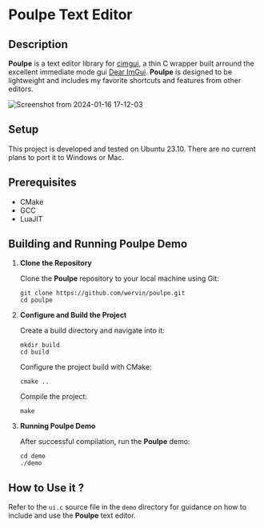 # Poulpe Text Editor

## Description

**Poulpe** is a text editor library for [cimgui](https://github.com/cimgui/cimgui), a thin C wrapper built arround the excellent immediate mode gui [Dear ImGui](https://github.com/ocornut/imgui). **Poulpe** is designed to be lightweight and includes my favorite shortcuts and features from other editors.

![Screenshot from 2024-01-16 17-12-03](https://github.com/wervin/poulpe/assets/29201790/bc561149-bd15-4c6a-bdca-1d6c3da09d4c)

## Setup
This project is developed and tested on Ubuntu 23.10. There are no current plans to port it to Windows or Mac.

## Prerequisites
- CMake
- GCC
- LuaJIT

## Building and Running Poulpe Demo

1. **Clone the Repository**

   Clone the **Poulpe** repository to your local machine using Git:
   ```
   git clone https://github.com/wervin/poulpe.git
   cd poulpe
   ```

2. **Configure and Build the Project**

   Create a build directory and navigate into it:
   ```
   mkdir build
   cd build
   ```

   Configure the project build with CMake:
   ```
   cmake ..
   ```

   Compile the project:
   ```
   make
   ```

3. **Running Poulpe Demo**

    After successful compilation, run the **Poulpe** demo:

    ```
    cd demo
    ./demo
    ```

## How to Use it ?

Refer to the `ui.c` source file in the `demo` directory for guidance on how to include and use the **Poulpe** text editor.
